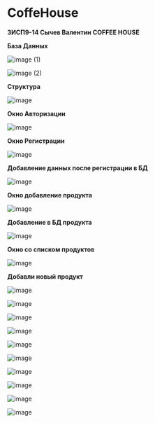 # CoffeHouse

<b>3ИСП9-14 Сычев Валентин COFFEE HOUSE</b>

<b> База Данных </b>


![image (1)](https://user-images.githubusercontent.com/116540788/220069111-68aa3be8-ee23-47eb-b6f0-fc54567519d5.png)


![image (2)](https://user-images.githubusercontent.com/116540788/220069149-909f62c2-34ef-49b5-bf73-e4b5a5ac2a14.png)

<b>Структура</b>


![image](https://user-images.githubusercontent.com/116540788/220069699-9dc65d8d-0c63-4b78-8f09-8489e0fbee34.png)


<b>Окно Авторизации</b>


![image](https://user-images.githubusercontent.com/116540788/231801336-d03f5e00-78b4-46bc-97c1-5952d0cff79e.png)


<b>Окно Регистрации</b>


![image](https://user-images.githubusercontent.com/116540788/231801808-fd9f25f7-3d16-45ac-947a-be6608f638d8.png)


<b>Добавление данных после регистрации в БД</b>


![image](https://user-images.githubusercontent.com/116540788/220070570-53e1c74b-cb2b-443d-8f97-b38b8aed5d61.png)


<b>Окно добавление продукта</b>


![image](https://user-images.githubusercontent.com/116540788/220070737-85cdfdb0-3e8e-4a66-990c-c1e4795d075c.png)


<b>Добавление в БД продукта</b>


![image](https://user-images.githubusercontent.com/116540788/220071018-2f25383d-903c-461e-b48d-659dc948fa5d.png)


<b>Окно со списком продуктов</b>


![image](https://user-images.githubusercontent.com/116540788/231802930-4518966d-0d19-4142-8fae-a7352fdd8553.png)


<b>Добавли новый продукт</b>


![image](https://user-images.githubusercontent.com/116540788/220127224-8e626c5e-ff10-4aa3-877f-11c4180e2b47.png)



![image](https://user-images.githubusercontent.com/116540788/231802504-4f671430-b802-4ede-aa6f-c1a1faff36f4.png)



![image](https://user-images.githubusercontent.com/116540788/231233543-25bbfb37-854f-4db9-92b0-7f64128d16de.png)



![image](https://user-images.githubusercontent.com/116540788/231233687-7c82ad8f-e109-4fbd-b5d3-cb097365d7e2.png)



![image](https://user-images.githubusercontent.com/116540788/231233785-25915ef3-316a-4974-afc4-086c7da5e4b0.png)


![image](https://user-images.githubusercontent.com/116540788/231751251-22ee8146-9b1b-49fe-95a7-a5ade5b9a1b8.png)


![image](https://user-images.githubusercontent.com/116540788/231751329-f12ff064-489a-4707-aa00-5c4b0bd12523.png)


![image](https://user-images.githubusercontent.com/116540788/231801003-cb924472-7c3e-42de-aea1-c2009ed70ad5.png)


![image](https://user-images.githubusercontent.com/116540788/231801463-3d7f504a-3994-4bf2-ab3b-2d63669c0735.png)


![image](https://user-images.githubusercontent.com/116540788/231803394-a33b0f62-b3ed-4bda-b10b-44363a664240.png)

